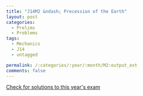 ```yaml
---
title: "J14M2 &ndash; Precession of the Earth"
layout: post
categories:
  - Prelims
  - Problems
tags:
  - Mechanics
  - J14
  - untagged

permalink: /:categories/:year/:month/M2:output_ext
comments: false
---
```

<object data="2014J2M.pdf" type="application/pdf" width="100%" height="500"></object>
<div class="message"><a href='https://princetonprelim.com/prelim/31/'>Check for solutions to this year's exam</a></div>